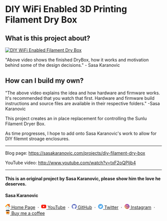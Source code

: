 # DIY WiFi Enabled 3D Printing Filament Dry Box


## What is this project about?
[![DIY WiFi Enabled Filament Dry Box](http://img.youtube.com/vi/txF2oQPIjb4/0.jpg)](http://www.youtube.com/watch?v=txF2oQPIjb4 "DIY WiFi Enabled Filament Dry Box")

"Above video shows the finished DryBox, how it works and motivation behind some of the design decisions." - Sasa Karanovic

## How can I build my own?
"The above video explains the idea and how hardware and firmware works. It's recommended that you watch that first.
Hardware and firmware build instructions and source files are available in their respective folders." -Sasa Karanovic

This project creates an in place replacement for controlling the Sunlu Filament Dryer Box.

As time progresses, I hope to add onto Sasa Karanovic's work to allow for DIY filemnt stroage enclosures.

---

Blog page: https://sasakaranovic.com/projects/diy-filament-dry-box

YouTube video: http://www.youtube.com/watch?v=txF2oQPIjb4


---
#### This is an original project by Sasa Karanovic, please show him the love he deserves.
#### Sasa Karanovic

<a href="https://sasakaranovic.com/" target="_blank" title="Sasa Karanovic Home Page"><img src="https://raw.githubusercontent.com/SasaKaranovic/common/master/assets/img_home.png" width="16"> Home Page</a> &nbsp;&middot;&nbsp;
<a href="https://youtube.com/c/sasakaranovic" target="_blank" title="Sasa Karanovic on YouTube"><img src="https://raw.githubusercontent.com/SasaKaranovic/common/master/assets/img_youtube.png" width="16"> YouTube</a> &nbsp;&middot;&nbsp;
<a href="https://github.com/sasakaranovic" target="_blank" title="Sasa Karanovic on GitHub"><img src="https://raw.githubusercontent.com/SasaKaranovic/common/master/assets/img_github.png" width="16"> GitHub</a> &nbsp;&middot;&nbsp;
<a href="https://twitter.com/_sasakaranovic_" target="_blank" title="Sasa Karanovic on Twitter"><img src="https://raw.githubusercontent.com/SasaKaranovic/common/master/assets/img_twitter.png" width="16"> Twitter</a> &nbsp;&middot;&nbsp;
<a href="https://instagram.com/_sasakaranovic_" target="_blank" title="Sasa Karanovic on Instagram"><img src="https://raw.githubusercontent.com/SasaKaranovic/common/master/assets/img_instagram.png" width="16"> Instagram</a> &nbsp;&middot;&nbsp;
<a href="https://buymeacoffee.com/sasakaranovic" target="_blank" title="Sasa Karanovic on Buy me a coffee"><img src="https://raw.githubusercontent.com/SasaKaranovic/common/master/assets/img_coffee.png" width="16"> Buy me a coffee</a>


[home]: https://raw.githubusercontent.com/SasaKaranovic/common/master/assets/img_home.png "Sasa Karanovic Home Page"
[youtube]: https://raw.githubusercontent.com/SasaKaranovic/common/master/assets/img_youtube.png "Sasa Karanovic YouTube channel"
[github]: https://raw.githubusercontent.com/SasaKaranovic/common/master/assets/img_github.png "Sasa Karanovic on GitHub"
[twitter]: https://raw.githubusercontent.com/SasaKaranovic/common/master/assets/img_twitter.png "Sasa Karanovic on Twitter"
[instagram]: https://raw.githubusercontent.com/SasaKaranovic/common/master/assets/img_instagram.png "Sasa Karanovic on Instagram"
[coffee]: https://raw.githubusercontent.com/SasaKaranovic/common/master/assets/img_coffee.png "Buy me a coffee"
